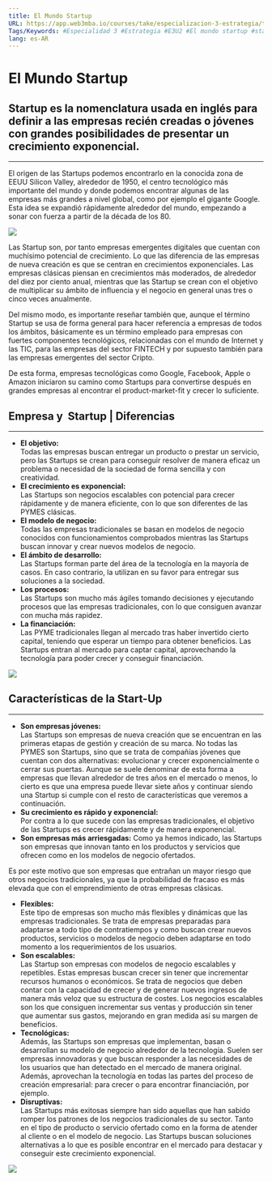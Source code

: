 ```yaml
---
title: El Mundo Startup
URL: https://app.web3mba.io/courses/take/especializacion-3-estrategia/texts/37495137-u2-01-el-mundo-startup
Tags/Keywords: #Especialidad 3 #Estrategia #E3U2 #El mundo startup #startup #
lang: es-AR
---
```

# El Mundo Startup

## Startup es la nomenclatura usada en inglés para definir a las empresas recién creadas o jóvenes con grandes posibilidades de presentar un crecimiento exponencial.

---

El origen de las Startups podemos encontrarlo en la conocida zona de EEUU Silicon Valley, alrededor de 1950, el centro tecnológico más importante del mundo y donde podemos encontrar algunas de las empresas más grandes a nivel global, como por ejemplo el gigante Google. Esta idea se expandió rápidamente alrededor del mundo, empezando a sonar con fuerza a partir de la década de los 80.

![](https://files.cdn.thinkific.com/file_uploads/636320/images/33b/919/4e8/Sin_ti%CC%81tulo-1_Mesa_de_trabajo_1.png)

Las Startup son, por tanto empresas emergentes digitales que cuentan con muchísimo potencial de crecimiento. Lo que las diferencia de las empresas de nueva creación es que se centran en crecimientos exponenciales. Las empresas clásicas piensan en crecimientos más moderados, de alrededor del diez por ciento anual, mientras que las Startup se crean con el objetivo de multiplicar su ámbito de influencia y el negocio en general unas tres o cinco veces anualmente.

Del mismo modo, es importante reseñar también que, aunque el término Startup se usa de forma general para hacer referencia a empresas de todos los ámbitos, básicamente es un término empleado para empresas con fuertes componentes tecnológicos, relacionadas con el mundo de Internet y las TIC, para las empresas del sector FINTECH y por supuesto también para las empresas emergentes del sector Cripto.

De esta forma, empresas tecnológicas como Google, Facebook, Apple o Amazon iniciaron su camino como Startups para convertirse después en grandes empresas al encontrar el product-market-fit y crecer lo suficiente.

  

## Empresa y  Startup | Diferencias

---

- **El objetivo:**  
    Todas las empresas buscan entregar un producto o prestar un servicio, pero las Startups se crean para conseguir resolver de manera eficaz un problema o necesidad de la sociedad de forma sencilla y con creatividad.
- **El crecimiento es exponencial:**  
    Las Startups son negocios escalables con potencial para crecer rápidamente y de manera eficiente, con lo que son diferentes de las PYMES clásicas.
- **El modelo de negocio:**  
    Todas las empresas tradicionales se basan en modelos de negocio conocidos con funcionamientos comprobados mientras las Startups buscan innovar y crear nuevos modelos de negocio.
- **El ámbito de desarrollo:**  
    Las Startups forman parte del área de la tecnología en la mayoría de casos. En caso contrario, la utilizan en su favor para entregar sus soluciones a la sociedad.
- **Los procesos:**  
    Las Startups son mucho más ágiles tomando decisiones y ejecutando procesos que las empresas tradicionales, con lo que consiguen avanzar con mucha más rapidez.
- **La financiación:**  
    Las PYME tradicionales llegan al mercado tras haber invertido cierto capital, teniendo que esperar un tiempo para obtener beneficios. Las Startups entran al mercado para captar capital, aprovechando la tecnología para poder crecer y conseguir financiación.

  

  

![](https://files.cdn.thinkific.com/file_uploads/636320/images/840/58f/637/E3-u2-mundo_start_up_Mesa_de_trabajo_1.png)

  

  

## Características de la Start-Up

---

- **Son empresas jóvenes:**   
    Las Startups son empresas de nueva creación que se encuentran en las primeras etapas de gestión y creación de su marca. No todas las PYMES son Startups, sino que se trata de compañías jóvenes que cuentan con dos alternativas: evolucionar y crecer exponencialmente o cerrar sus puertas. Aunque se suele denominar de esta forma a empresas que llevan alrededor de tres años en el mercado o menos, lo cierto es que una empresa puede llevar siete años y continuar siendo una Startup si cumple con el resto de características que veremos a continuación.
- **Su crecimiento es rápido y exponencial:**  
    Por contra a lo que sucede con las empresas tradicionales, el objetivo de las Startups es crecer rápidamente y de manera exponencial.
- **Son empresas más arriesgadas:** Como ya hemos indicado, las Startups son empresas que innovan tanto en los productos y servicios que ofrecen como en los modelos de negocio ofertados.

  

  

Es por este motivo que son empresas que entrañan un mayor riesgo que otros negocios tradicionales, ya que la probabilidad de fracaso es más elevada que con el emprendimiento de otras empresas clásicas.

- **Flexibles:**  
    Este tipo de empresas son mucho más flexibles y dinámicas que las empresas tradicionales. Se trata de empresas preparadas para adaptarse a todo tipo de contratiempos y como buscan crear nuevos productos, servicios o modelos de negocio deben adaptarse en todo momento a los requerimientos de los usuarios.
- **Son escalables:**  
    Las Startup son empresas con modelos de negocio escalables y repetibles. Estas empresas buscan crecer sin tener que incrementar recursos humanos o económicos. Se trata de negocios que deben contar con la capacidad de crecer y de generar nuevos ingresos de manera más veloz que su estructura de costes. Los negocios escalables son los que consiguen incrementar sus ventas y producción sin tener que aumentar sus gastos, mejorando en gran medida así su margen de beneficios.
- **Tecnológicas:**  
    Además, las Startups son empresas que implementan, basan o desarrollan su modelo de negocio alrededor de la tecnología. Suelen ser empresas innovadoras y que buscan responder a las necesidades de los usuarios que han detectado en el mercado de manera original. Además, aprovechan la tecnología en todas las partes del proceso de creación empresarial: para crecer o para encontrar financiación, por ejemplo.
- **Disruptivas:**  
    Las Startups más exitosas siempre han sido aquellas que han sabido romper los patrones de los negocios tradicionales de su sector. Tanto en el tipo de producto o servicio ofertado como en la forma de atender al cliente o en el modelo de negocio. Las Startups buscan soluciones alternativas a lo que es posible encontrar en el mercado para destacar y conseguir este crecimiento exponencial.

  

![](https://files.cdn.thinkific.com/file_uploads/636320/images/0db/3a5/f24/Sin_ti%CC%81tulo-5_Mesa_de_trabajo_1_copia.png)